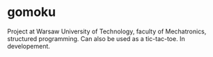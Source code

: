 # gomoku
Project at Warsaw University of Technology, faculty of Mechatronics, structured programming. Can also be used as a tic-tac-toe.
In developement.
